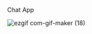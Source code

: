 Chat App


![ezgif com-gif-maker (18)](https://user-images.githubusercontent.com/76742671/117020943-8ef52300-acff-11eb-9a34-09a5b75929fb.gif)
